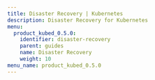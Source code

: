 ```yaml
---
title: Disaster Recovery | Kubernetes
description: Disaster Recovery for Kubernetes
menu:
  product_kubed_0.5.0:
    identifier: disaster-recovery
    parent: guides
    name: Disaster Recovery
    weight: 10
menu_name: product_kubed_0.5.0
---
```


